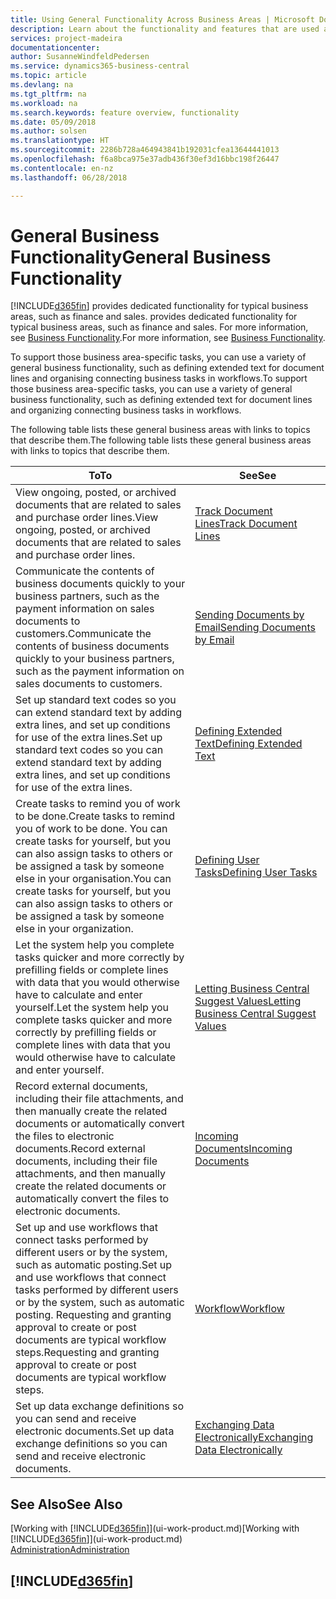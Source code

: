```yaml
---
title: Using General Functionality Across Business Areas | Microsoft Docs
description: Learn about the functionality and features that are used across business areas in Business Central .
services: project-madeira
documentationcenter: 
author: SusanneWindfeldPedersen
ms.service: dynamics365-business-central
ms.topic: article
ms.devlang: na
ms.tgt_pltfrm: na
ms.workload: na
ms.search.keywords: feature overview, functionality
ms.date: 05/09/2018
ms.author: solsen
ms.translationtype: HT
ms.sourcegitcommit: 2286b728a464943841b192031cfea13644441013
ms.openlocfilehash: f6a8bca975e37adb436f30ef3d16bbc198f26447
ms.contentlocale: en-nz
ms.lasthandoff: 06/28/2018

---
```

# <a name="general-business-functionality"></a><span data-ttu-id="9e56c-103">General Business Functionality</span><span class="sxs-lookup"><span data-stu-id="9e56c-103">General Business Functionality</span></span>
[!INCLUDE[d365fin](includes/d365fin_md.md)]<span data-ttu-id="9e56c-104"> provides dedicated functionality for typical business areas, such as finance and sales.</span><span class="sxs-lookup"><span data-stu-id="9e56c-104"> provides dedicated functionality for typical business areas, such as finance and sales.</span></span> <span data-ttu-id="9e56c-105">For more information, see [Business Functionality](across-business-functionality.md).</span><span class="sxs-lookup"><span data-stu-id="9e56c-105">For more information, see [Business Functionality](across-business-functionality.md).</span></span>

<span data-ttu-id="9e56c-106">To support those business area-specific tasks, you can use a variety of general business functionality, such as defining extended text for document lines and organising connecting business tasks in workflows.</span><span class="sxs-lookup"><span data-stu-id="9e56c-106">To support those business area-specific tasks, you can use a variety of general business functionality, such as defining extended text for document lines and organizing connecting business tasks in workflows.</span></span>

<span data-ttu-id="9e56c-107">The following table lists these general business areas with links to topics that describe them.</span><span class="sxs-lookup"><span data-stu-id="9e56c-107">The following table lists these general business areas with links to topics that describe them.</span></span>

| <span data-ttu-id="9e56c-108">To</span><span class="sxs-lookup"><span data-stu-id="9e56c-108">To</span></span> | <span data-ttu-id="9e56c-109">See</span><span class="sxs-lookup"><span data-stu-id="9e56c-109">See</span></span> |
| --- | --- |
|<span data-ttu-id="9e56c-110">View ongoing, posted, or archived documents that are related to sales and purchase order lines.</span><span class="sxs-lookup"><span data-stu-id="9e56c-110">View ongoing, posted, or archived documents that are related to sales and purchase order lines.</span></span>|[<span data-ttu-id="9e56c-111">Track Document Lines</span><span class="sxs-lookup"><span data-stu-id="9e56c-111">Track Document Lines</span></span>](across-how-to-track-document-lines.md)|
| <span data-ttu-id="9e56c-112">Communicate the contents of business documents quickly to your business partners, such as the payment information on sales documents to customers.</span><span class="sxs-lookup"><span data-stu-id="9e56c-112">Communicate the contents of business documents quickly to your business partners, such as the payment information on sales documents to customers.</span></span> |[<span data-ttu-id="9e56c-113">Sending Documents by Email</span><span class="sxs-lookup"><span data-stu-id="9e56c-113">Sending Documents by Email</span></span>](ui-how-send-documents-email.md) |
| <span data-ttu-id="9e56c-114">Set up standard text codes so you can extend standard text by adding extra lines, and set up conditions for use of the extra lines.</span><span class="sxs-lookup"><span data-stu-id="9e56c-114">Set up standard text codes so you can extend standard text by adding extra lines, and set up conditions for use of the extra lines.</span></span> |[<span data-ttu-id="9e56c-115">Defining Extended Text</span><span class="sxs-lookup"><span data-stu-id="9e56c-115">Defining Extended Text</span></span>](ui-how-define-ext-text.md) |
|<span data-ttu-id="9e56c-116">Create tasks to remind you of work to be done.</span><span class="sxs-lookup"><span data-stu-id="9e56c-116">Create tasks to remind you of work to be done.</span></span> <span data-ttu-id="9e56c-117">You can create tasks for yourself, but you can also assign tasks to others or be assigned a task by someone else in your organisation.</span><span class="sxs-lookup"><span data-stu-id="9e56c-117">You can create tasks for yourself, but you can also assign tasks to others or be assigned a task by someone else in your organization.</span></span>|[<span data-ttu-id="9e56c-118">Defining User Tasks</span><span class="sxs-lookup"><span data-stu-id="9e56c-118">Defining User Tasks</span></span>](across-user-tasks.md)|
|<span data-ttu-id="9e56c-119">Let the system help you complete tasks quicker and more correctly by prefilling fields or complete lines with data that you would otherwise have to calculate and enter yourself.</span><span class="sxs-lookup"><span data-stu-id="9e56c-119">Let the system help you complete tasks quicker and more correctly by prefilling fields or complete lines with data that you would otherwise have to calculate and enter yourself.</span></span>|[<span data-ttu-id="9e56c-120">Letting Business Central Suggest Values</span><span class="sxs-lookup"><span data-stu-id="9e56c-120">Letting Business Central Suggest Values</span></span>](ui-let-system-suggest-values.md)|
|<span data-ttu-id="9e56c-121">Record external documents, including their file attachments, and then manually create the related documents or automatically convert the files to electronic documents.</span><span class="sxs-lookup"><span data-stu-id="9e56c-121">Record external documents, including their file attachments, and then manually create the related documents or automatically convert the files to electronic documents.</span></span>|[<span data-ttu-id="9e56c-122">Incoming Documents</span><span class="sxs-lookup"><span data-stu-id="9e56c-122">Incoming Documents</span></span>](across-income-documents.md)|
|<span data-ttu-id="9e56c-123">Set up and use workflows that connect tasks performed by different users or by the system, such as automatic posting.</span><span class="sxs-lookup"><span data-stu-id="9e56c-123">Set up and use workflows that connect tasks performed by different users or by the system, such as automatic posting.</span></span> <span data-ttu-id="9e56c-124">Requesting and granting approval to create or post documents are typical workflow steps.</span><span class="sxs-lookup"><span data-stu-id="9e56c-124">Requesting and granting approval to create or post documents are typical workflow steps.</span></span>|[<span data-ttu-id="9e56c-125">Workflow</span><span class="sxs-lookup"><span data-stu-id="9e56c-125">Workflow</span></span>](across-workflow.md)|
| <span data-ttu-id="9e56c-126">Set up data exchange definitions so you can send and receive electronic documents.</span><span class="sxs-lookup"><span data-stu-id="9e56c-126">Set up data exchange definitions so you can send and receive electronic documents.</span></span> |[<span data-ttu-id="9e56c-127">Exchanging Data Electronically</span><span class="sxs-lookup"><span data-stu-id="9e56c-127">Exchanging Data Electronically</span></span>](across-data-exchange.md) |

## <a name="see-also"></a><span data-ttu-id="9e56c-128">See Also</span><span class="sxs-lookup"><span data-stu-id="9e56c-128">See Also</span></span>
<span data-ttu-id="9e56c-129">[Working with [!INCLUDE[d365fin](includes/d365fin_md.md)]](ui-work-product.md)</span><span class="sxs-lookup"><span data-stu-id="9e56c-129">[Working with [!INCLUDE[d365fin](includes/d365fin_md.md)]](ui-work-product.md)</span></span>  
[<span data-ttu-id="9e56c-130">Administration</span><span class="sxs-lookup"><span data-stu-id="9e56c-130">Administration</span></span>](admin-setup-and-administration.md)

## [!INCLUDE[d365fin](includes/free_trial_md.md)]  
 

